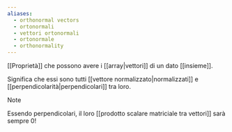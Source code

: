 ```yaml
---
aliases:
  - orthonormal vectors
  - ortonormali
  - vettori ortonormali
  - ortonormale
  - orthonormality
---
```

[[Proprietà]] che possono avere i [[array|vettori]] di un dato [[insieme]].

Significa che essi sono tutti [[vettore normalizzato|normalizzati]] e [[perpendicolarità|perpendicolari]] tra loro.

> [!Note]
> Essendo perpendicolari, il loro [[prodotto scalare matriciale tra vettori]] sarà sempre $0$!
